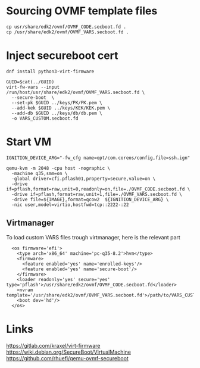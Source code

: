 # Sourcing OVMF template files

```
cp usr/share/edk2/ovmf/OVMF_CODE.secboot.fd .
cp /usr/share/edk2/ovmf/OVMF_VARS.secboot.fd .
```

# Inject secureboot cert

```
dnf install python3-virt-firmware

GUID=$cat(../GUID)
virt-fw-vars --input /run/host/usr/share/edk2/ovmf/OVMF_VARS.secboot.fd \
  --secure-boot  \
  --set-pk $GUID ../keys/PK/PK.pem \
  --add-kek $GUID ../keys/KEK/KEK.pem \
  --add-db $GUID ../keys/db/db.pem \
  -o VARS_CUSTOM.secboot.fd 
```

# Start VM

```
IGNITION_DEVICE_ARG="-fw_cfg name=opt/com.coreos/config,file=ssh.ign"

qemu-kvm -m 2048 -cpu host -nographic \
  -machine q35,smm=on \
  -global driver=cfi.pflash01,property=secure,value=on \
  -drive if=pflash,format=raw,unit=0,readonly=on,file=./OVMF_CODE.secboot.fd \
  -drive if=pflash,format=raw,unit=1,file=./OVMF_VARS.secboot.fd \
  -drive file=${IMAGE},format=qcow2  ${IGNITION_DEVICE_ARG} \
  -nic user,model=virtio,hostfwd=tcp::2222-:22
```

## Virtmanager

To load custom VARS files trough virtmanager, here is the relevant part

```
  <os firmware='efi'>
    <type arch='x86_64' machine='pc-q35-8.2'>hvm</type>
    <firmware>
      <feature enabled='yes' name='enrolled-keys'/>
      <feature enabled='yes' name='secure-boot'/>
    </firmware>
    <loader readonly='yes' secure='yes' type='pflash'>/usr/share/edk2/ovmf/OVMF_CODE.secboot.fd</loader>
    <nvram template='/usr/share/edk2/ovmf/OVMF_VARS.secboot.fd'>/path/to/VARS_CUSTOM.qcow2</nvram>
    <boot dev='hd'/>
  </os>
```
 
# Links

https://gitlab.com/kraxel/virt-firmware
https://wiki.debian.org/SecureBoot/VirtualMachine
https://github.com/rhuefi/qemu-ovmf-secureboot
